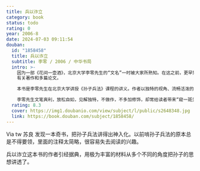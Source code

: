 ```yaml
---
title: 兵以诈立
category: book
status: todo
rating: 0
year: 2006-8
date: 2024-07-03 09:11:54
douban:
  id: "1858458"
  title: 兵以诈立
  subtitle: 李零 / 2006 / 中华书局
  intro: >-
    因为一部《花间一壶酒》，北京大学李零先生的“文名”一时被大家所熟知。在这之前，更早知道的，是李零先生的本行是研究考古、古文字、古文献，有著作《中国方术考》、《中国方术续考》问世，同时还是国内研究孙子兵法颇有成效的学者之一，曾先后出版《吴孙子发微》、《〈孙子〉古本研究》等
    有关著作和多篇论文。

    本书是李零先生在北京大学讲授《孙子兵法》课程的讲义。作者以独特的视角、流畅活泼的语言、丰富具体的资料，向读者展现这部中国古代最伟大兵法著作的内涵，介绍博大精深、源远流长的中国兵学知识，并对军事学、思想史、古代哲学等相关内容进行比较研究，使读者在轻松的阅读中重新全面深入地了解《孙子兵法》，获得更真切的兵学知识。把全书分十五讲，约27万字，配图近百幅。

    李零先生文笔爽利，放松自如，见解独特，不做作，不多加修饰，却常给读者带来“窥一斑见全豹”的惊喜。这部讲义只是讲《孙子兵法》，李零先生却能够把他多年来对于兵法、军事学、哲学和思想史等等的体会和感想，都在这部书里呈现出来。有人评价说，李零先生是“属于那种闲聊比上课感觉好，写文字比说话感觉好的人”（张鸣《董桥耐读，李零也耐读》）。其实你听过他的课便会知道，李零先生的课讲得也是如此生动活泼，一点不像是你想象中那种“皓首穷经”的“老先生”。而这部继《花间一壶酒》之后的倾力之作，将会让你更加深切地触摸到这位学识广博且富有人文关怀精神的学者的思维，理解并且感受到他的隐藏于安静外表下的热情。
  rating: 8.3
  cover: https://img1.doubanio.com/view/subject/l/public/s2648348.jpg
  link: https://book.douban.com/subject/1858458/
---
```


Via tw 苏良 发现一本奇书，把孙子兵法讲得出神入化。以前啃孙子兵法的原本总是不得要领，里面的注释太简略，很容易失去阅读的兴趣。

兵以诈立这本书的作者引经据典，用极为丰富的材料从多个不同的角度把孙子的思想讲透了。
